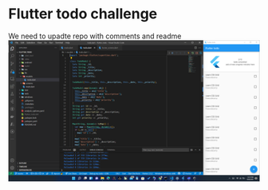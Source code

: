 # Flutter todo challenge
We need to upadte repo with comments and readme
![alt text](assets/github/ss1.png)